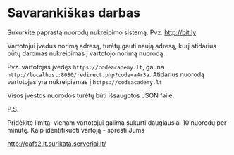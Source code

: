 # Savarankiškas darbas

Sukurkite paprastą nuorodų nukreipimo sistemą. Pvz. http://bit.ly

Vartotojui įvedus norimą adresą, turėtų gauti naują adresą, kurį atidarius būtų daromas nukreipimas į vartotojo norimą nuorodą.

Pvz. vartotojas įvedęs `https://codeacademy.lt`, gauna `http://localhost:8080/redirect.php?code=a4r3a`.
Atidarius nuorodą vartotojas yra nukreipiamas į `https://codeacademy.lt`

Visos įvestos nuorodos turėtų būti išsaugotos JSON faile.

P.S.

Pridėkite limitą: vienam vartotojui galima sukurti daugiausiai 10 nuorodų per minutę. Kaip identifikuoti vartoją -
spresti Jums

http://cafs2.lt.surikata.serveriai.lt/

